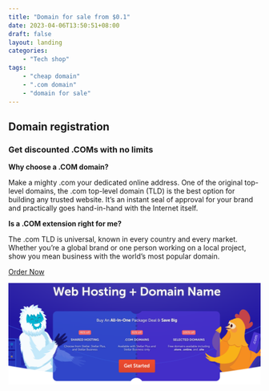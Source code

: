 ```yaml
---
title: "Domain for sale from $0.1"
date: 2023-04-06T13:50:51+08:00
draft: false
layout: landing
categories:
    - "Tech shop"
tags:
    - "cheap domain"
    - ".com domain"
    - "domain for sale"
---
```


## Domain registration

### Get discounted .COMs with no limits

__Why choose a .COM domain?__

Make a mighty .com your dedicated online address. One of the original top-level domains, the .com top-level domain (TLD) is the best option for building any trusted website. It’s an instant seal of approval for your brand and practically goes hand-in-hand with the Internet itself.

__Is a .COM extension right for me?__

The .com TLD is universal, known in every country and every market. Whether you’re a global brand or one person working on a local project, show you mean business with the world’s most popular domain.

[Order Now](https://namecheap.pxf.io/c/2611005/1712998/5618)

![get start](images/Screenshot%20from%202023-06-10%2013-38-48.png)

